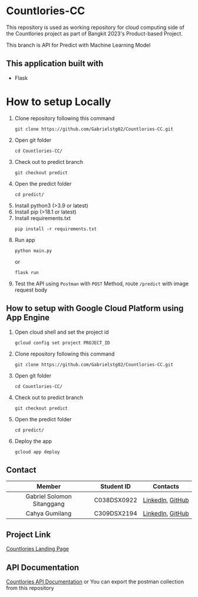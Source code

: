 # Countlories-CC

This repository is used as working repository for cloud computing side of the Countlories project as part of Bangkit 2023's Product-based Project.

This branch is API for Predict with Machine Learning Model

## This application built with
* Flask

# How to setup Locally
1. Clone repository following this command
    ```
    git clone https://github.com/Gabrielstg02/Countlories-CC.git
    ```
2. Open git folder  
    ```
    cd Countlories-CC/
    ```
3. Check out to predict branch
    ```
    git checkout predict
    ```
4. Open the predict folder
    ```
    cd predict/
    ```
5. Install python3 (>3.9 or latest)
6. Install pip (>18.1 or latest)
7. Install requirements.txt
    ```
    pip install -r requirements.txt
    ```
8. Run app
    ```
    python main.py
    ```
    or
    ```
    flask run
    ```
9. Test the API using `Postman` with `POST` Method, route `/predict` with image request body

## How to setup with Google Cloud Platform using App Engine
1. Open cloud shell and set the project id
    ```
    gcloud config set project PROJECT_ID
    ```
2. Clone repository following this command
    ```
    git clone https://github.com/Gabrielstg02/Countlories-CC.git
    ```
3. Open git folder  
    ```
    cd Countlories-CC/
    ```
4. Check out to predict branch
    ```
    git checkout predict
    ```
5. Open the predict folder
    ```
    cd predict/
    ```
6. Deploy the app
    ```
    gcloud app deploy
    ```

## Contact
|            Member           				| Student ID |                                                       Contacts                                                      |
| :---------------------------------------: | :--------: | :-----------------------------------------------------------------------------------------------------------------: |
|     Gabriel Solomon Sitanggang     | C038DSX0922  |              [LinkedIn](https://www.linkedin.com/in/gabriel-solomon-sitanggang/), [GitHub](https://github.com/Gabrielstg02/)|
| Cahya Gumilang  | C309DSX2194  |     [LinkedIn](https://www.linkedin.com/in/cahya-gumilang), [GitHub](https://github.com/CahyaG)|

## Project Link
[Countlories Landing Page](https://github.com/IpunkDkk/Countlories)

## API Documentation
[Countlories API Documentation](https://documenter.getpostman.com/view/7864923/2s93sc3XD1)
or
You can export the postman collection from this repository
